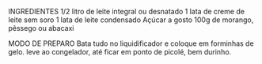 INGREDIENTES
1/2 litro de leite integral ou desnatado
1 lata de creme de leite sem soro
1 lata de leite condensado 
Açúcar a gosto
100g de morango, pêssego ou abacaxi

MODO DE PREPARO
Bata tudo no liquidificador e coloque em forminhas de gelo. leve ao congelador, até ficar em ponto de picolé, bem durinho.

